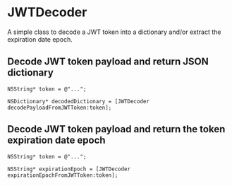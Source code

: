 # JWTDecoder
A simple class to decode a JWT token into a dictionary and/or extract the expiration date epoch.

## Decode JWT token payload and return JSON dictionary

```
NSString* token = @"...";

NSDictionary* decodedDictionary = [JWTDecoder decodePayloadFromJWTToken:token]; 

```

## Decode JWT token payload and return the token expiration date epoch

```
NSString* token = @"...";

NSString* expirationEpoch = [JWTDecoder expirationEpochFromJWTToken:token]; 

```

